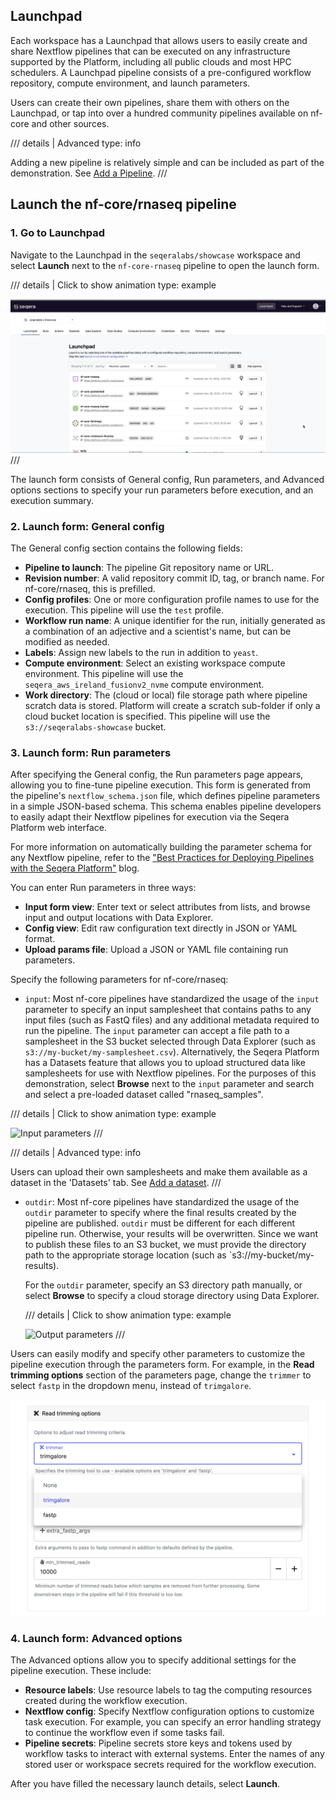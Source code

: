 ## Launchpad

Each workspace has a Launchpad that allows users to easily create and share Nextflow pipelines that can be executed on any infrastructure supported by the Platform, including all public clouds and most HPC schedulers. A Launchpad pipeline consists of a pre-configured workflow repository, compute environment, and launch parameters.

Users can create their own pipelines, share them with others on the Launchpad, or tap into over a hundred community pipelines available on nf-core and other sources.

/// details | Advanced
type: info

Adding a new pipeline is relatively simple and can be included as part of the demonstration. See [Add a Pipeline](./005_adding_a_pipeline.md).
///

## Launch the nf-core/rnaseq pipeline

### 1. Go to Launchpad

Navigate to the Launchpad in the `seqeralabs/showcase` workspace and select **Launch** next to the `nf-core-rnaseq` pipeline to open the launch form.

/// details | Click to show animation
type: example

![Launch a pipeline](assets/sp-cloud-launch-form.gif)
///

The launch form consists of General config, Run parameters, and Advanced options sections to specify your run parameters before execution, and an execution summary.

### 2. Launch form: General config

The General config section contains the following fields:

- **Pipeline to launch**: The pipeline Git repository name or URL.
- **Revision number**: A valid repository commit ID, tag, or branch name. For nf-core/rnaseq, this is prefilled.
- **Config profiles**: One or more configuration profile names to use for the execution. This pipeline will use the `test` profile.
- **Workflow run name**: A unique identifier for the run, initially generated as a combination of an adjective and a scientist's name, but can be modified as needed.
- **Labels**: Assign new labels to the run in addition to `yeast`.
- **Compute environment**: Select an existing workspace compute environment. This pipeline will use the `seqera_aws_ireland_fusionv2_nvme` compute environment.
- **Work directory**: The (cloud or local) file storage path where pipeline scratch data is stored. Platform will create a scratch sub-folder if only a cloud bucket location is specified. This pipeline will use the `s3://seqeralabs-showcase` bucket.

### 3. Launch form: Run parameters

After specifying the General config, the Run parameters page appears, allowing you to fine-tune pipeline execution. This form is generated from the pipeline's `nextflow_schema.json` file, which defines pipeline parameters in a simple JSON-based schema. This schema enables pipeline developers to easily adapt their Nextflow pipelines for execution via the Seqera Platform web interface.

For more information on automatically building the parameter schema for any Nextflow pipeline, refer to the ["Best Practices for Deploying Pipelines with the Seqera Platform"](https://seqera.io/blog/best-practices-for-deploying-pipelines-with-seqera-platform/) blog.

You can enter Run parameters in three ways:

- **Input form view**: Enter text or select attributes from lists, and browse input and output locations with Data Explorer.
- **Config view**: Edit raw configuration text directly in JSON or YAML format.
- **Upload params file**: Upload a JSON or YAML file containing run parameters.

Specify the following parameters for nf-core/rnaseq:

- `input`: Most nf-core pipelines have standardized the usage of the `input` parameter to specify an input samplesheet that contains paths to any input files (such as FastQ files) and any additional metadata required to run the pipeline. The `input` parameter can accept a file path to a samplesheet in the S3 bucket selected through Data Explorer (such as `s3://my-bucket/my-samplesheet.csv`). Alternatively, the Seqera Platform has a Datasets feature that allows you to upload structured data like samplesheets for use with Nextflow pipelines. For the purposes of this demonstration, select **Browse** next to the `input` parameter and search and select a pre-loaded dataset called "rnaseq_samples".

/// details | Click to show animation
type: example

![Input parameters](assets/sp-cloud-launch-parameters-input.gif)
///

/// details | Advanced
type: info

Users can upload their own samplesheets and make them available as a dataset in the 'Datasets' tab. See [Add a dataset](./006_adding_a_dataset.md).
///

- `outdir`: Most nf-core pipelines have standardized the usage of the `outdir` parameter to specify where the final results created by the pipeline are published. `outdir` must be different for each different pipeline run. Otherwise, your results will be overwritten. Since we want to publish these files to an S3 bucket, we must provide the directory path to the appropriate storage location (such as `s3://my-bucket/my-results).

  For the `outdir` parameter, specify an S3 directory path manually, or select **Browse** to specify a cloud storage directory using Data Explorer.

  /// details | Click to show animation
  type: example

  ![Output parameters](assets/sp-cloud-run-parameters.gif)
  ///

Users can easily modify and specify other parameters to customize the pipeline execution through the parameters form. For example, in the **Read trimming options** section of the parameters page, change the `trimmer` to select `fastp` in the dropdown menu, instead of `trimgalore`.

![Read trimming options](./assets/trimmer-settings.png)

### 4. Launch form: Advanced options

The Advanced options allow you to specify additional settings for the pipeline execution. These include:

- **Resource labels**: Use resource labels to tag the computing resources created during the workflow execution.
- **Nextflow config**: Specify Nextflow configuration options to customize task execution. For example, you can specify an error handling strategy to continue the workflow even if some tasks fail.
- **Pipeline secrets**: Pipeline secrets store keys and tokens used by workflow tasks to interact with external systems. Enter the names of any stored user or workspace secrets required for the workflow execution.

After you have filled the necessary launch details, select **Launch**.
